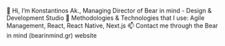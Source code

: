👋  Hi, I’m Konstantinos Ak., Managing Director of Bear in mind - Design & Development Studio
🌱  Methodologies & Technologies that I use: Agile Management, React, React Native, Next.js
📫  Contact me through the Bear in mind (bearinmind.gr) website

<!---
haggardon/haggardon is a ✨ special ✨ repository because its `README.md` (this file) appears on your GitHub profile.
You can click the Preview link to take a look at your changes.
--->
